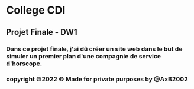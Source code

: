 <h1>College CDI</h1>
<h2>Projet Finale - DW1</h2>
  <h3>Dans ce projet finale, j'ai dû créer un site web dans le but de simuler un premier plan d'une compagnie de service d'horscope.</h3>
<h3> copyright &copy;2022 © Made for private purposes by @AxB2002</h3>

